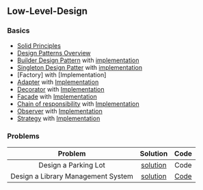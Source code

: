 ## Low-Level-Design

### Basics
- [Solid Principles](./SolidPrinciples/SolidPrinciples.md)
- [Design Patterns Overview](./DesignPatterns/DesignPatterns.md)
- [Builder Design Pattern](./DesignPatterns/Builder.md) with [implementation](./implementation/builder)
- [Singleton Design Patter](./DesignPatterns/Singleton.md) with [implementation](./implementation/singleton)
- [Factory] with [Implementation]
- [Adapter](./DesignPatterns/Adapter.md) with [Implementation](./implementation/adapter)
- [Decorator](./DesignPatterns/Decorator.md) with [Implementation](./implementation/decorator)
- [Facade](./DesignPatterns/Facade.md) with [Implementation](./implementation/facade)
- [Chain of responsibility](./DesignPatterns/ChainOfResponsibility.md) with [Implementation](./implementation/chainOfResponsibility)
- [Observer](./DesignPatterns/Observer.md) with [Implementation](./implementation/observer)
- [Strategy](./DesignPatterns/Strategy.md) with [Implementation](./implementation/strategy)

### Problems

|              Problem               |                                  Solution                                   |                                 Code                                  |
|:----------------------------------:|:---------------------------------------------------------------------------:|:---------------------------------------------------------------------:|
|        Design a Parking Lot        |         [solution](./Problems/Design%20a%20Parking%20Lot/Readme.md)         |                                 Code                                  |
| Design a Library Management System | [solution](./Problems/Design%20a%20Library%20Management%20System/Readme.md) | [Code](./Problems/Design%20a%20Library%20Management%20System/code.md) |